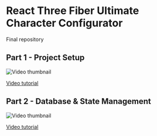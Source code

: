 # React Three Fiber Ultimate Character Configurator

Final repository

## Part 1 - Project Setup

![Video thumbnail](https://github.com/user-attachments/assets/d57e9947-e737-4ee0-a77f-afbfcd4c44c2)

[Video tutorial](https://youtu.be/gIIV-FzdW00)

## Part 2 - Database & State Management

![Video thumbnail](https://github.com/user-attachments/assets/d658cce6-d14c-429f-a065-4353ee7cca8e)

[Video tutorial](https://youtu.be/_juZ_mz6owE)

